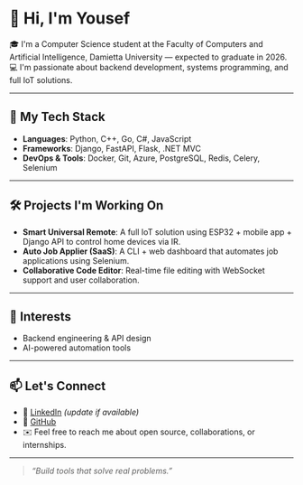# 👋 Hi, I'm Yousef

🎓 I'm a Computer Science student at the Faculty of Computers and Artificial Intelligence, Damietta University — expected to graduate in 2026.  
💻 I'm passionate about backend development, systems programming, and full IoT solutions.  

---

## 🚀 My Tech Stack

- **Languages**: Python, C++, Go, C#, JavaScript  
- **Frameworks**: Django, FastAPI, Flask, .NET MVC
- **DevOps & Tools**: Docker, Git, Azure, PostgreSQL, Redis, Celery, Selenium  
---

## 🛠️ Projects I'm Working On

- **Smart Universal Remote**: A full IoT solution using ESP32 + mobile app + Django API to control home devices via IR.  
- **Auto Job Applier (SaaS)**: A CLI + web dashboard that automates job applications using Selenium.  
- **Collaborative Code Editor**: Real-time file editing with WebSocket support and user collaboration.  
---

## 🎯 Interests

- Backend engineering & API design  
- AI-powered automation tools  
---

## 📫 Let's Connect

- 💼 [LinkedIn](https://www.linkedin.com/in/yousef-a-azeem-sedik/) *(update if available)*  
- 🐙 [GitHub](https://github.com/YousefSedik)  
- ✉️ Feel free to reach me about open source, collaborations, or internships.

---

> _“Build tools that solve real problems.”_

